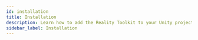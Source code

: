```yaml
---
id: installation
title: Installation
description: Learn how to add the Reality Toolkit to your Unity project
sidebar_label: Installation
---
```


